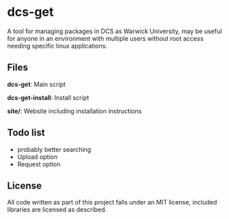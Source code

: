 # dcs-get

A tool for managing packages in DCS as Warwick University, may be useful for anyone in an environment with multiple users 
without root access needing specific linux applications.

## Files

**dcs-get**: Main script

**dcs-get-install**: Install script

**site/**: Website including installation instructions

## Todo list

* probably better searching
* Upload option
* Request option

## License

All code written as part of this project falls under an MIT license, included libraries are licensed as described.
